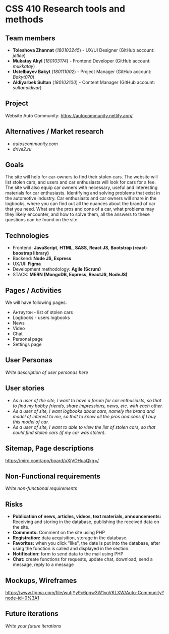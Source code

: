 # CSS 410 Research tools and methods
## Team members
+ **Toleshova Zhannat** (*180103245*) - UX/UI Designer (GitHub account: *jetlee*)
+ **Mukatay Akyl** (*180103174*) - Frontend Developer (GitHub account: *mukkatay*)
+ **Ustelbayev Bakyt** (*180111002*) - Project Manager (GitHub account: *Bakyt070*)
+ **Aldiyarbek Sultan** (*180103100*) - Content Manager (GitHub account: *sultanaldiyar*)

## Project
Website Auto Community:
https://autocommunity.netlify.app/ 

## Alternatives / Market research
+ *autoscommunity.com*
+ *drive2.ru*

## Goals
The site will help for car-owners to find their stolen cars. The website will list stolen cars, and users and car enthusiasts will look for cars for a fee. The site will also equip car owners with necessary, useful and interesting materials for car enthusiasts. Identifying and solving problems that exist in the automotive industry. Car enthusiasts and car owners will share in the logbooks, where you can find out all the nuances about the brand of car that you need. What are the pros and cons of a car, what problems may they likely encounter, and how to solve them, all the answers to these questions can be found on the site.

## Technologies
+ Frontend: **JavaScript**, **HTML**, **SASS**, **React JS**, **Bootstrap (react-boostrap library)**
+ Backend: **Node JS, Express**
+ UX/UI: **Figma**
+ Development methodology: **Agile (Scrum)**
+ STACK: **MERN (MongoDB, Express, ReactJS, NodeJS)**

## Pages / Activities 
We will have following pages:
- Антиугон - list of stolen cars
- Logbooks - users logbooks
- News 
- Video
- Chat
- Personal page
- Settings page

## User Personas
*Write description of user personas here*  

## User stories

+ *As a user of the site, I want to have a forum for car enthusiasts, so that to find my hobby friends, share impressions, news, etc. with each other.*
+ *As a user of site, I want logbooks about cars, namely the brand and model of interest to me, so that to know all the pros and cons if I buy this model of car.*
+ *As a user of site, I want to able to view the list of stolen cars, so that could find stolen cars (if my car was stolen).*


## Sitemap, Page descriptions

https://miro.com/app/board/uXjVOHuaQkg=/

## Non-Functional requirements
*Write non-functional requirements*

## Risks
+ **Publication of news, articles, videos, text materials, announcements:** Receiving and storing in the database, publishing the received data on the site.
+ **Comments:** Comment on the site using PHP
+ **Registration:** data acquisition, storage in the database.
+ **Favorites:** when you click "like", the date is put into the database, after using the function is called and displayed in the section.
+ **Notification:** form to send data to the mail using PHP
+ **Chat:** create functions for requests, update chat, download, send a message, reply to a message

## Mockups, Wireframes

https://www.figma.com/file/wutjYy9c6pgw3W1voVKLXW/Auto-Community?node-id=0%3A1

## Future iterations
*Write your future iterations*
